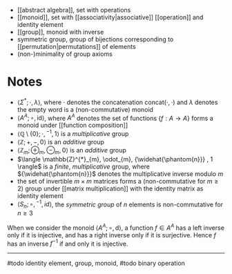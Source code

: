 
- [[abstract algebra]], set with operations
- [[monoid]], set with [[associativity|associative]] [[operation]] and identity element
- [[group]], monoid with inverse
- symmetric group, group of bijections corresponding to [[permutation|permutations]] of elements
- (non-)minimality of group axioms


# Notes

- $\langle \Sigma^{*}; \cdot, \lambda \rangle$, where $\cdot$ denotes the concatenation $\mathrm{concat(\cdot, \cdot)}$ and $\lambda$ denotes the empty word is a (non-commutative) monoid
- $\langle A^{A}; \circ, \mathrm{id} \rangle$, where $A^{A}$ denotes the set of functions $\{ f : A \to A \}$ forms a monoid under [[function composition]]
- $\langle \mathbb{Q} \setminus \{ 0 \}; \cdot, {^{-1}}, 1 \rangle$ is a *multiplicative* group
- $\langle \mathbb{Z}; +, -, 0 \rangle$ is an *additive* group
- $\langle \mathbb{Z}_{m}; \oplus_{m}, \ominus_{m}, 0 \rangle$ is an *additive* group
- $\langle \mathbb{Z}^{*}_{m}, \odot_{m}, {\widehat{\phantom{n}}}  , 1 \rangle$ is a *finite*, *multiplicative* group, where ${\widehat{\phantom{n}}}$ denotes the multiplicative inverse modulo $m$
- the set of invertible $m \times m$ matrices forms a (non-commutative for $m \geq 2$) group under [[matrix multiplication]] with the identity matrix as identity element
- $\langle S_{n}; \circ, {^{-1}}, id \rangle$, the *symmetric group* of $n$ elements is non-commutative for $n \geq 3$


When we consider the monoid $\langle A^{A}; \circ, \mathrm{d} \rangle$, a function $f \in A^{A}$ has a left inverse only if it is injective, and has a right inverse only if it is surjective. Hence $f$ has an inverse $f^{-1}$ if and only it is injective.

___

#todo identity element, group, monoid,
#todo binary operation

